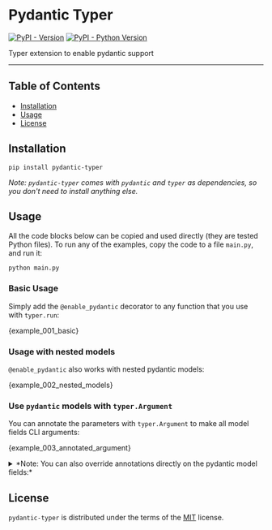 <!---
Do not edit `README.md` manually, instead edit `docs/README.template.md` and run `python docs/scripts/make_docs.py`.
-->

# Pydantic Typer

[![PyPI - Version](https://img.shields.io/pypi/v/pydantic-typer.svg)](https://pypi.org/project/pydantic-typer)
[![PyPI - Python Version](https://img.shields.io/pypi/pyversions/pydantic-typer.svg)](https://pypi.org/project/pydantic-typer)

Typer extension to enable pydantic support

---

## Table of Contents

- [Installation](#installation)
- [Usage](#usage)
- [License](#license)

## Installation

```console
pip install pydantic-typer
```

_Note: `pydantic-typer` comes with `pydantic` and `typer` as dependencies, so you don't need to install anything else._

## Usage

All the code blocks below can be copied and used directly (they are tested Python files).
To run any of the examples, copy the code to a file `main.py`, and run it:

```console
python main.py
```

### Basic Usage

Simply add the `@enable_pydantic` decorator to any function that you use with `typer.run`:

{example_001_basic}

### Usage with nested models

`@enable_pydantic` also works with nested pydantic models:

{example_002_nested_models}

### Use `pydantic` models with `typer.Argument`

You can annotate the parameters with `typer.Argument` to make all model fields CLI arguments:

{example_003_annotated_argument}

<details>
<summary>*Note: You can also override annotations directly on the pydantic model fields:*</summary>

{example_004_argument_override}

Here, `User` is a `typer.Argument`, but we manually override the fields again:

- We override the `metavar` of to `User.id` be `THE_ID`
- And `User.name` to be a `typer.Option`

</details>

## License

`pydantic-typer` is distributed under the terms of the [MIT](https://spdx.org/licenses/MIT.html) license.

